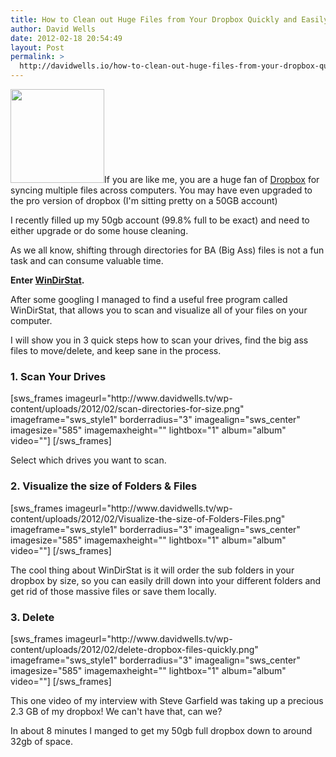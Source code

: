 ```yaml
---
title: How to Clean out Huge Files from Your Dropbox Quickly and Easily (On Windows)
author: David Wells
date: 2012-02-18 20:54:49
layout: Post
permalink: >
  http://davidwells.io/how-to-clean-out-huge-files-from-your-dropbox-quickly-and-easily-on-windows/
---
```

<img class="alignright size-thumbnail wp-image-4066" title="dropbox" src="http://www.davidwells.tv/wp-content/uploads/2012/02/dropbox-150x150.png" alt="" width="150" height="150" />If you are like me, you are a huge fan of <a href="http://db.tt/YG20S45">Dropbox</a> for syncing multiple files across computers. You may have even upgraded to the pro version of dropbox (I'm sitting pretty on a 50GB account)
<div class="LessonContent">
<div class="LessonSummary">

I recently filled up my 50gb account (99.8% full to be exact) and need to either upgrade or do some house cleaning.

As we all know, shifting through directories for BA (Big Ass) files is not a fun task and can consume valuable time.

<strong>Enter <a href="http://windirstat.info/">WinDirStat</a>.</strong>

After some googling I managed to find a useful free program called WinDirStat, that allows you to scan and visualize all of your files on your computer.

I will show you in 3 quick steps how to scan your drives, find the big ass files to move/delete, and keep sane in the process.

</div>
<div class="LessonStep top">
<h3 class="StepTitle">1. Scan Your Drives</h3>
<div class="StepImage">[sws_frames imageurl="http://www.davidwells.tv/wp-content/uploads/2012/02/scan-directories-for-size.png" imageframe="sws_style1" borderradius="3" imagealign="sws_center" imagesize="585" imagemaxheight="" lightbox="1" album="album" video=""] [/sws_frames]</div>
<div class="StepInstructions">

Select which drives you want to scan.

</div>
</div>
<div class="LessonStep top">
<h3 class="StepTitle">2. Visualize the size of Folders &amp; Files</h3>
<div class="StepImage">[sws_frames imageurl="http://www.davidwells.tv/wp-content/uploads/2012/02/Visualize-the-size-of-Folders-Files.png" imageframe="sws_style1" borderradius="3" imagealign="sws_center" imagesize="585" imagemaxheight="" lightbox="1" album="album" video=""] [/sws_frames]</div>
<div class="StepInstructions">

The cool thing about WinDirStat is it will order the sub folders in your dropbox by size, so you can easily drill down into your different folders and get rid of those massive files or save them locally.

</div>
</div>
<div class="LessonStep top">
<h3 class="StepTitle">3. Delete</h3>
<div class="StepImage">[sws_frames imageurl="http://www.davidwells.tv/wp-content/uploads/2012/02/delete-dropbox-files-quickly.png" imageframe="sws_style1" borderradius="3" imagealign="sws_center" imagesize="585" imagemaxheight="" lightbox="1" album="album" video=""] [/sws_frames]</div>
<div class="StepInstructions">

This one video of my interview with Steve Garfield was taking up a precious 2.3 GB of my dropbox! We can't have that, can we?

In about 8 minutes I manged to get my 50gb full dropbox down to around 32gb of space.

</div>
</div>
</div>
&nbsp;
